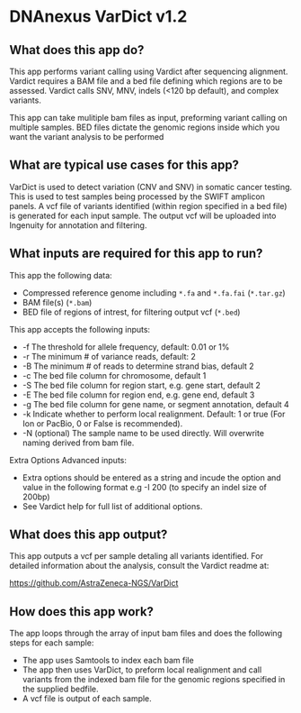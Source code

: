 # DNAnexus VarDict v1.2

## What does this app do?

This app performs variant calling using Vardict after sequencing alignment.
Vardict requires a BAM file and a bed file defining which regions are to be assessed. 
Vardict calls SNV, MNV, indels (<120 bp default), and complex variants.

This app can take mulitiple bam files as input, preforming variant calling on multiple samples. 
BED files dictate the genomic regions inside which you want the variant analysis to be performed


## What are typical use cases for this app?

VarDict is used to detect variation (CNV and SNV) in somatic cancer testing. 
This is used to test samples being processed by the SWIFT amplicon panels. 
A vcf file of variants identified (within region specified in a bed file) is generated for each input sample. 
The output vcf will be uploaded into Ingenuity for annotation and filtering.


## What inputs are required for this app to run?

This app the following data:

- Compressed reference genome including `*.fa` and `*.fa.fai` (`*.tar.gz`)
- BAM file(s) (`*.bam`)
- BED file of regions of intrest, for filtering output vcf (`*.bed`)

This app accepts the following inputs:

- -f 	The threshold for allele frequency, default: 0.01 or 1%
- -r	The minimum # of variance reads, default: 2
- -B	The minimum # of reads to determine strand bias, default 2
- -c	The bed file column for chromosome, default 1
- -S	The bed file column for region start, e.g. gene start, default 2
- -E	The bed file column for region end, e.g. gene end, default 3
- -g	The bed file column for gene name, or segment annotation, default 4
- -k 	Indicate whether to perform local realignment.  Default: 1 or true (For Ion or PacBio, 0 or False is recommended).
- -N	(optional) The sample name to be used directly.  Will overwrite naming derived from bam file.

Extra Options Advanced inputs:

- Extra options should be entered as a string and incude the option and value in the following format e.g -I 200 (to specify an indel size of 200bp)
- See Vardict help for full list of additional options.


## What does this app output?

This app outputs a vcf per sample detaling all variants identified. For detailed information about the analysis, consult the Vardict readme at:

https://github.com/AstraZeneca-NGS/VarDict 


## How does this app work?

The app loops through the array of input bam files and does the following steps for each sample: 
- The app uses Samtools to index each bam file 
- The app then uses VarDict, to preform local realignment and call variants from the indexed bam file for the genomic regions specified in the supplied bedfile. 
- A vcf file is output of each sample.

